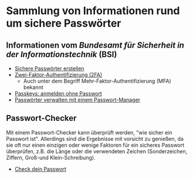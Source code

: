 # Sammlung von Informationen rund um sichere Passwörter

## Informationen vom *Bundesamt für Sicherheit in der Informationstechnik* (BSI)
* [Sichere Passwörter erstellen](https://www.bsi.bund.de/DE/Themen/Verbraucherinnen-und-Verbraucher/Informationen-und-Empfehlungen/Cyber-Sicherheitsempfehlungen/Accountschutz/Sichere-Passwoerter-erstellen/sichere-passwoerter-erstellen_node.html)
* [Zwei-Faktor-Authentifizierung (2FA)](https://www.bsi.bund.de/DE/Themen/Verbraucherinnen-und-Verbraucher/Informationen-und-Empfehlungen/Cyber-Sicherheitsempfehlungen/Accountschutz/Zwei-Faktor-Authentisierung/zwei-faktor-authentisierung_node.html)
  * Auch unter dem Begriff Mehr-Faktor-Authentifizierung (MFA) bekannt
* [Passkeys: anmelden ohne Passwort](https://www.bsi.bund.de/DE/Themen/Verbraucherinnen-und-Verbraucher/Informationen-und-Empfehlungen/Cyber-Sicherheitsempfehlungen/Accountschutz/Passkeys/passkeys-anmelden-ohne-passwort_node.html)
* [Passwörter verwalten mit einem Passwort-Manager](https://www.bsi.bund.de/DE/Themen/Verbraucherinnen-und-Verbraucher/Informationen-und-Empfehlungen/Cyber-Sicherheitsempfehlungen/Accountschutz/Sichere-Passwoerter-erstellen/Passwort-Manager/passwort-manager_node.html)

## Passwort-Checker
Mit einem Passwort-Checker kann überprüft werden, "wie sicher ein Passwort ist". Allerdings sind die Ergebnisse mit vorsicht zu genießen, da sie oft nur einen einzigen oder wenige Faktoren für ein sicheres Passwort überprüfen, z.B. die Länge oder die verwendeten Zeichen (Sonderzeichen, Ziffern, Groß-und Klein-Schreibung).
* [Check dein Passwort](https://checkdeinpasswort.de/) 
